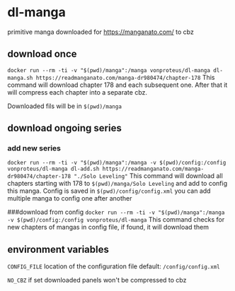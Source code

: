 # dl-manga
primitive manga downloaded for https://manganato.com/ to cbz

## download once
`docker run --rm -ti -v "$(pwd)/manga":/manga vonproteus/dl-manga dl-manga.sh https://readmanganato.com/manga-dr980474/chapter-178` 
This command will download chapter 178 and each subsequent one. After that it will compress each chapter into a separate cbz.

Downloaded fils will be in `$(pwd)/manga`

## download ongoing series 
### add new series
`docker run --rm -ti -v "$(pwd)/manga":/manga -v $(pwd)/config:/config vonproteus/dl-manga dl-add.sh https://readmanganato.com/manga-dr980474/chapter-178 "./Solo Leveling"`
This command will download all chapters starting with 178 to `$(pwd)/manga/Solo Leveling` and add to config this manga. Config is saved in `$(pwd)/config/config.xml` you can add multiple manga to config one after another

###download from config
`docker run --rm -ti -v "$(pwd)/manga":/manga -v $(pwd)/config:/config vonproteus/dl-manga`
This command checks for new chapters of mangas in config file, if found, it will download them 

## environment variables

`CONFIG_FILE` location of the configuration file default: `/config/config.xml`

`NO_CBZ` if set downloaded panels won't be compressed to cbz